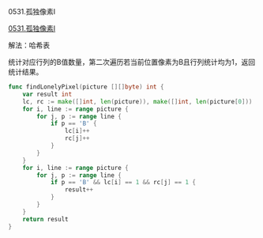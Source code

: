 0531.孤独像素I

[0531.孤独像素I](https://leetcode.cn/problems/lonely-pixel-i/)



解法：哈希表



统计对应行列的B值数量，第二次遍历若当前位置像素为B且行列统计均为1，返回统计结果。



```go
func findLonelyPixel(picture [][]byte) int {
	var result int
	lc, rc := make([]int, len(picture)), make([]int, len(picture[0]))
	for i, line := range picture {
		for j, p := range line {
			if p == 'B' {
				lc[i]++
				rc[j]++
			}
		}
	}
	for i, line := range picture {
		for j, p := range line {
			if p == 'B' && lc[i] == 1 && rc[j] == 1 {
				result++
			}
		}
	}
	return result
}

```
